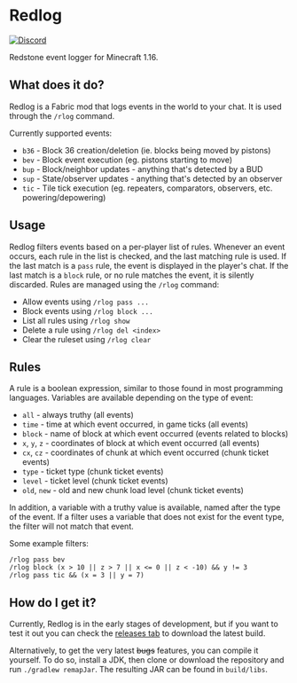 # Redlog

[![Discord](https://img.shields.io/badge/chat%20on-discord-7289DA?logo=discord)](https://discord.gg/zEnfMVJqe6)

Redstone event logger for Minecraft 1.16.

## What does it do?

Redlog is a Fabric mod that logs events in the world to your chat.
It is used through the `/rlog` command.

Currently supported events:

- `b36` - Block 36 creation/deletion (ie. blocks being moved by pistons)
- `bev` - Block event execution (eg. pistons starting to move)
- `bup` - Block/neighbor updates - anything that's detected by a BUD
- `sup` - State/observer updates - anything that's detected by an observer
- `tic` - Tile tick execution (eg. repeaters, comparators, observers, etc. powering/depowering)

## Usage

Redlog filters events based on a per-player list of rules.
Whenever an event occurs, each rule in the list is checked, and the last matching rule is used.
If the last match is a `pass` rule, the event is displayed in the player's chat.
If the last match is a `block` rule, or no rule matches the event, it is silently discarded.
Rules are managed using the `/rlog` command:

- Allow events using `/rlog pass ...`
- Block events using `/rlog block ...`
- List all rules using `/rlog show`
- Delete a rule using `/rlog del <index>`
- Clear the ruleset using `/rlog clear`

## Rules

A rule is a boolean expression, similar to those found in most programming languages.
Variables are available depending on the type of event:

- `all` - always truthy (all events)
- `time` - time at which event occurred, in game ticks (all events)
- `block` - name of block at which event occurred (events related to blocks)
- `x`, `y`, `z` - coordinates of block at which event occurred (all events)
- `cx`, `cz` - coordinates of chunk at which event occurred (chunk ticket events)
- `type` - ticket type (chunk ticket events)
- `level` - ticket level (chunk ticket events)
- `old`, `new` - old and new chunk load level (chunk ticket events)

In addition, a variable with a truthy value is available, named after the type of the event.
If a filter uses a variable that does not exist for the event type, the filter will not match that event.

Some example filters:

```
/rlog pass bev
/rlog block (x > 10 || z > 7 || x <= 0 || z < -10) && y != 3
/rlog pass tic && (x = 3 || y = 7)
```

## How do I get it?

Currently, Redlog is in the early stages of development, but if you want to test it out you can check the [releases tab] to download the latest build.

Alternatively, to get the very latest ~~bugs~~ features, you can compile it yourself.
To do so, install a JDK, then clone or download the repository and run `./gradlew remapJar`.
The resulting JAR can be found in `build/libs`.

[releases tab]: https://github.com/vktec/redlog/releases
